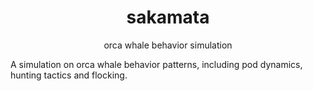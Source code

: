 <div align="center">

# sakamata

orca whale behavior simulation

</div>

A simulation on orca whale behavior patterns, including pod dynamics, hunting
tactics and flocking.

